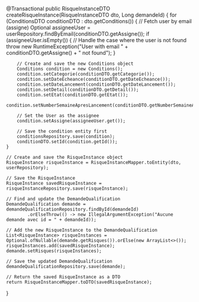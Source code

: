 @Transactional
public RisqueInstanceDTO createRisqueInstance(RisqueInstanceDTO dto, Long demandeId) {
    for (ConditionsDTO conditionDTO : dto.getConditions()) {
        // Fetch user by email (assigne)
        Optional<User> assigneeUser = userRepository.findByEmail(conditionDTO.getAssigne());
        if (assigneeUser.isEmpty()) {
            // Handle the case where the user is not found
            throw new RuntimeException("User with email " + conditionDTO.getAssigne() + " not found");
        }

        // Create and save the new Conditions object
        Conditions condition = new Conditions();
        condition.setCategorie(conditionDTO.getCategorie());
        condition.setDateEcheance(conditionDTO.getDateEcheance());
        condition.setDateLancement(conditionDTO.getDateLancement());
        condition.setDetail(conditionDTO.getDetail());
        condition.setEtat(conditionDTO.getEtat());
        condition.setNumberSemaineApresLancement(conditionDTO.getNumberSemaineApresLancement());

        // Set the User as the assignee
        condition.setAssigne(assigneeUser.get());

        // Save the condition entity first
        conditionsRepository.save(condition);
        conditionDTO.setId(condition.getId());
    }

    // Create and save the RisqueInstance object
    RisqueInstance risqueInstance = RisqueInstanceMapper.toEntity(dto, userRepository);
    
    // Save the RisqueInstance
    RisqueInstance savedRisqueInstance = risqueInstanceRepository.save(risqueInstance);

    // Find and update the DemandeQualification
    DemandeQualification demande = demandeQualificationRepository.findById(demandeId)
            .orElseThrow(() -> new IllegalArgumentException("Aucune demande avec id = " + demandeId));

    // Add the new RisqueInstance to the DemandeQualification
    List<RisqueInstance> risqueInstances = Optional.ofNullable(demande.getRisques()).orElse(new ArrayList<>());
    risqueInstances.add(savedRisqueInstance);
    demande.setRisques(risqueInstances);

    // Save the updated DemandeQualification
    demandeQualificationRepository.save(demande);

    // Return the saved RisqueInstance as a DTO
    return RisqueInstanceMapper.toDTO(savedRisqueInstance);
}
